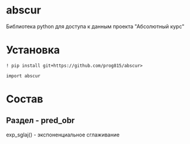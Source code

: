# abscur
Библиотека python для доступа к данным проекта "Абсолютный курс"

# Установка
```
! pip install git+https://github.com/prog815/abscur>

import abscur
```

# Состав

## Раздел - pred_obr

exp_sglaj() - экспоненциальное сглаживание
